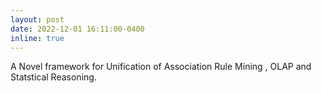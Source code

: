 ```yaml
---
layout: post
date: 2022-12-01 16:11:00-0400
inline: true
---
```

A Novel framework for Unification of Association Rule Mining , OLAP and Statstical Reasoning.
